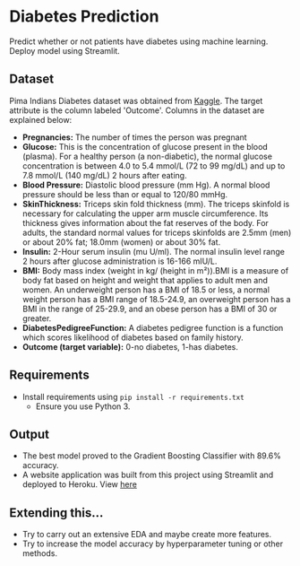 # Diabetes Prediction
Predict whether or not patients have diabetes using machine learning. Deploy model using Streamlit.

## Dataset 
Pima Indians Diabetes dataset was obtained from [Kaggle](https://www.kaggle.com/code/vincentlugat/pima-indians-diabetes-eda-prediction-0-906/data). The target attribute is the column labeled 'Outcome'. Columns in the dataset are explained below:
- **Pregnancies:** The number of times the person was pregnant
- **Glucose:** This is the concentration of glucose present in the blood (plasma). For a healthy person (a non-diabetic), the normal glucose concentration is between 4.0 to 5.4 mmol/L (72 to 99 mg/dL) and up to 7.8 mmol/L (140 mg/dL) 2 hours after eating.
- **Blood Pressure:** Diastolic blood pressure (mm Hg). A normal blood pressure should be less than or equal to 120/80 mmHg.
- **SkinThickness:** Triceps skin fold thickness (mm). The triceps skinfold is necessary for calculating the upper arm muscle circumference. Its thickness gives information about the fat reserves of the body. For adults, the standard normal values for triceps skinfolds are 2.5mm (men) or about 20% fat; 18.0mm (women) or about 30% fat.
- **Insulin:** 2-Hour serum insulin (mu U/ml). The normal insulin level range 2 hours after glucose administration is 16-166 mIU/L.
- **BMI:** Body mass index (weight in kg/ (height in m²)).BMI is a measure of body fat based on height and weight that applies to adult men and women. An underweight person has a BMI of 18.5 or less, a normal weight person has a BMI range of 18.5-24.9, an overweight person has a BMI in the range of 25-29.9, and an obese person has a BMI of 30 or greater.
- **DiabetesPedigreeFunction:** A diabetes pedigree function is a function which scores likelihood of diabetes based on family history.
- **Outcome (target variable):** 0-no diabetes, 1-has diabetes.

## Requirements
- Install requirements using `pip install -r requirements.txt`
  - Ensure you use Python 3.

## Output
- The best model proved to the Gradient Boosting Classifier with 89.6% accuracy.
- A website application was built from this project using Streamlit and deployed to Heroku. View [here](https://diadetect.herokuapp.com/)

## Extending this...
- Try to carry out an extensive EDA and maybe create more features.
- Try to increase the model accuracy by hyperparameter tuning or other methods.
